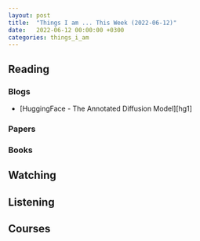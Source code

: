 ```yaml
---
layout: post
title:  "Things I am ... This Week (2022-06-12)"
date:   2022-06-12 00:00:00 +0300
categories: things_i_am
---
```


## Reading

### Blogs

- [HuggingFace - The Annotated Diffusion Model][hg1]


### Papers

### Books


## Watching



## Listening

## Courses

[hf1]:https://huggingface.co/blog/annotated-diffusion
